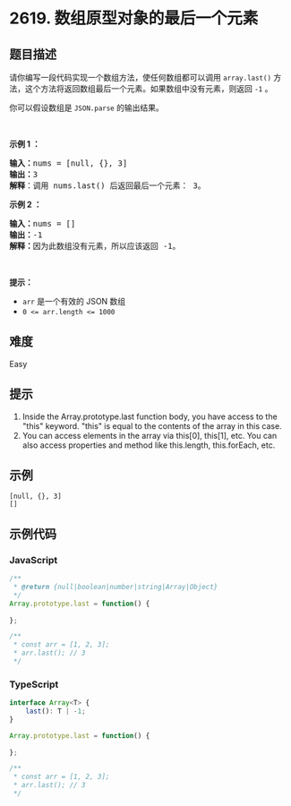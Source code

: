 # 2619. 数组原型对象的最后一个元素

## 题目描述

<p>请你编写一段代码实现一个数组方法，使任何数组都可以调用 <code>array.last()</code> 方法，这个方法将返回数组最后一个元素。如果数组中没有元素，则返回&nbsp;<code>-1</code>&nbsp;。</p>

<p>你可以假设数组是 <code>JSON.parse</code> 的输出结果。</p>

<p>&nbsp;</p>

<p><strong>示例 1 ：</strong></p>

<pre>
<b>输入：</b>nums = [null, {}, 3]
<b>输出：</b>3
<b>解释</b>：调用 nums.last() 后返回最后一个元素： 3。
</pre>

<p><strong>示例 2 ：</strong></p>

<pre>
<b>输入：</b>nums = []
<b>输出：</b>-1
<strong>解释：</strong>因为此数组没有元素，所以应该返回 -1。
</pre>

<p>&nbsp;</p>

<p><b>提示：</b></p>

<ul>
	<li><code>arr</code> 是一个有效的 JSON 数组</li>
	<li><code>0 &lt;= arr.length &lt;= 1000</code></li>
</ul>


## 难度

Easy

## 提示

1. Inside the Array.prototype.last function body, you have access to the "this" keyword. "this" is equal to the contents of the array in this case.
2. You can access elements in the array via this[0], this[1], etc. You can also access properties and method like this.length, this.forEach, etc.

## 示例

```
[null, {}, 3]
[]
```

## 示例代码

### JavaScript

```javascript
/**
 * @return {null|boolean|number|string|Array|Object}
 */
Array.prototype.last = function() {
    
};

/**
 * const arr = [1, 2, 3];
 * arr.last(); // 3
 */
```

### TypeScript

```typescript
interface Array<T> {
    last(): T | -1;
}

Array.prototype.last = function() {
    
};

/**
 * const arr = [1, 2, 3];
 * arr.last(); // 3
 */
```

